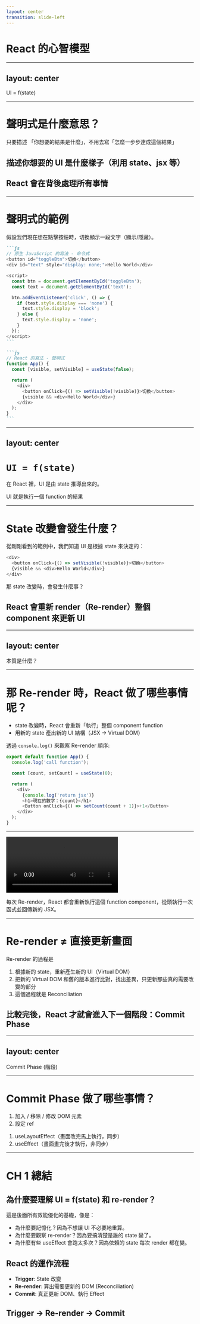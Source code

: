 ```yaml
---
layout: center
transition: slide-left
---
```


# React 的心智模型

---
layout: center
---

<CenterTitle number="1" subtitle="React 核心觀念">
  <span class="font-mono">UI = f(state)</span>
</CenterTitle>

<!--
相信你們在學 React 的過程中，可能會聽過這句話

React 是聲明式（declarative）框架

聲明式是什麼意思？
-->

---

# 聲明式是什麼意思？

<v-clicks>

只要描述 <span v-mark="{ color: 'var(--secondary)', at: 1 }">「你想要的結果是什麼」，不用去寫「怎麼一步步達成這個結果」</span>

<h2>

描述你想要的 UI 是什麼樣子（利用 state、jsx 等）
<br/>
<br/>
React 會在背後處理所有事情

</h2>
</v-clicks>

<!--
他的意思是我們只要描述「你想要的結果是什麼」，不用去寫「怎麼一步步達成這個結果」。

而在 React 裡的意思就是
你只需要描述你想要的 UI 是什麼樣子（利用 state、jsx 等）， React 會在背後處理所有事情

我們來看個具體的例子
-->

---

# 聲明式的範例

假設我們現在想在點擊按鈕時，切換顯示一段文字（顯示/隱藏）。

````md magic-move
```js
// 原生 JavaScript 的寫法 - 命令式
<button id="toggleBtn">切換</button>
<div id="text" style="display: none;">Hello World</div>

<script>
  const btn = document.getElementById('toggleBtn');
  const text = document.getElementById('text');

  btn.addEventListener('click', () => {
    if (text.style.display === 'none') {
      text.style.display = 'block';
    } else {
      text.style.display = 'none';
    }
  });
</script>
```

```js
// React 的寫法 - 聲明式
function App() {
  const [visible, setVisible] = useState(false);

  return (
    <div>
      <button onClick={() => setVisible(!visible)}>切換</button>
      {visible && <div>Hello World</div>}
    </div>
  );
}
```
````

<!--
假設我們現在想在點擊按鈕時，切換顯示一段文字（顯示/隱藏）。

在原生的 JS 中，我們需要一步一步告訴程式該怎麼做：

1. 先抓取 DOM。
2. 然後加監聽器。
3. 控制 display 的邏輯

這就是命令式 —— 我們要把「怎麼做」全寫出來了。如果你有寫過稍微大型的原生 JS 專案，你就可以很清楚感受到這是一件非常麻煩的事情，也不容易去維護，因為我們要寫出所有的邏輯。


而在 React 你只要描述「根據狀態，UI 要長什麼樣」：

1. 定義狀態 visible。
2. UI 是依據 visible 值來決定要不要顯示 <div>Hello World</div>。
3. 我們不用處理 DOM，也不用設定 display，不管元素要不要出現 —— React 會幫你根據 state 來做。

這就是 UI = f(state) 的意思。
-->

---
layout: center
---

# `UI = f(state)`

<v-clicks>

在 React 裡，UI 是由 state 推導出來的。

UI 就是執行一個 function 的結果

</v-clicks>

<!--
從上面的範例，我們可以感受到
在 React 裡，UI 是由 state 推導出來的。

也就是標題的公式

換句話說，UI 就是執行一個 function 的結果
而結果會因為 state 的改變而有所不同

很多 React 新手，因為沒有理解這個概念，所以會覺得 React 很難。

包括我一開始也是，但對 React 重要的是資料，以及資料該怎麼顯示

知道這一點後，整個開發後想法就會變得清晰。useState、useEffect 也不再是死背，而是為了處理資料變化的具體工具。
-->

---

# State 改變會發生什麼？

從剛剛看到的範例中，我們知道 UI 是根據 state 來決定的：

```js {3}
<div>
  <button onClick={() => setVisible(!visible)}>切換</button>
  {visible && <div>Hello World</div>}
</div>
```

<v-clicks>

那 state 改變時，會發生什麼事？

## React 會重新 render（Re-render）整個 component 來更新 UI

</v-clicks>

<!--
從剛剛看到的範例中，UI 是根據 state 來決定的：

{visible && <div>Hello World</div>} 

這代表什麼？只要 state 改變，UI 就應該跟著改變。

那問題來了：

React 是怎麼知道我們改了 state？又是怎麼讓 UI 更新的？

答案就是“React 會重新 render（Re-render）整個 component。

Re-render 也是今天工作坊的一大主題，我們會在後面更詳細的介紹。
-->

---
layout: center
---

<CenterTitle number="2" subtitle="React Re-render 的">
本質是什麼？
</CenterTitle>

<!--
延續前面的主題，我們知道當 state 改變時，React 會重新渲染（Re-render）整個 component，以產生對應的新 UI。
-->

---

# 那 Re-render 時，React 做了哪些事情呢？

- state 改變時，React 會重新「執行」整個 component function
- 用新的 state 產出新的 UI 結構（JSX → Virtual DOM）

透過 `console.log()` 來觀察 Re-render 順序:

```js
export default function App() {
  console.log('call function');

  const [count, setCount] = useState(0);

  return (
    <div>
      {console.log('return jsx')}
      <h1>現在的數字：{count}</h1>
      <Button onClick={() => setCount(count + 1)}>+1</Button>
    </div>
  );
}
```

<!--
其實 Re-render 非常單純，他會重新執行整個 component function，並用新的 state 來產出新的畫面結果

其實 Re-render 的動作很單純：它會重新執行整個 component function，並根據最新的 state 來產生新的畫面結構（Virtual DOM）。

我們可以透過 console.log() 來實際觀察到 re-render 時的順序
-->

---

<Video>
<source src="/ch-1/1-2/0.mp4" type="video/mp4" />
</Video>

每次 Re-render，React 都會重新執行這個 function component，從頭執行一次函式並回傳新的 JSX。

<!--
每次當我們按下按鈕、改變 state，就會在 console 中依序看到：

call function  
return jsx

這代表：每次 Re-render，React 都會重新執行這個 function component
從頭執行一次函式並回傳新的 JSX。
-->

---

# Re-render ≠ 直接更新畫面

<div>

<v-click>

Re-render 的過程是

</v-click>

<v-clicks>

1. 根據新的 state，重新產生新的 UI（Virtual DOM）
2. 把新的 Virtual DOM 和舊的版本進行比對，找出差異，只更新那些真的需要改變的部分
3. 這個過程就是 <span v-mark="{ color: 'var(--secondary)', at: 4 }">Reconciliation</span>

</v-clicks>

<v-click>

## 比較完後，React 才就會進入下一個階段：**Commit Phase**

</v-click>

</div>

<!--
但這邊有一個很重要的觀念要補充：

Re-render 並不等於「直接更新畫面」。

Re-render 的本質只是「根據新的 state，重新產生新的 UI 描述（Virtual DOM）」。

接著，React 會把這個新的 Virtual DOM 和舊的版本進行比對，找出差異，只更新那些真的需要改變的部分。

這個比對過程就是很有名的 Reconciliation，中文翻譯叫調和，我們會在後面的章節再深入討論，這裡先有個概念即可。

當 Re-render 完組件後，React 就會執行下個階段 Commit Phase
-->

---
layout: center
---

<CenterTitle number="3" subtitle="Re-render 之後">
Commit Phase (階段)
</CenterTitle>

<!--
當 React 完成 Re-render，產出新的 Virtual DOM 後，接下來就會進入 Commit Phase，這時 React 才會真正去「d更新畫面」和執行副作用。
-->

---

# Commit Phase 做了哪些事情？

<VCenter>

<HStack class="max-w-2xl mx-auto">

<v-clicks>

<Card headerNumber="1">
<template #header>
更新 DOM
</template>

1.  加入 / 移除 / 修改 DOM 元素
2.  設定 ref

</Card>

<Card headerNumber="2">
  <template #header>
  執行副作用
  </template>

1. useLayoutEffect（畫面改完馬上執行，同步）
2. useEffect（畫面畫完後才執行，非同步）

</Card>

</v-clicks>

</HStack>

</VCenter>

<!--
commit phase 的底層實現非常複雜，其實我們也沒必要真的去看懂 React 的原始程式碼

但我們最少要知道在 commit phase 做了這些事情

1. 更新真實 DOM
  加入 / 移除 / 修改 DOM 元素
  設定 ref

2. 執行副作用
   useLayoutEffect（畫面改完馬上執行，同步）
   useEffect（畫面畫完後才執行，非同步）
-->

---

# CH 1 總結

<v-click>

## 為什麼要理解 UI = f(state) 和 re-render？

</v-click>

<v-click>

這是後面所有效能優化的基礎，像是：

</v-click>

<v-clicks>

- 為什麼要記憶化？因為不想讓 UI 不必要地重算。
- 為什麼要觀察 re-render？因為要搞清楚是誰的 state 變了。
- 為什麼有些 useEffect 會跑太多次？因為依賴的 state 每次 render 都在變。

</v-clicks>

<v-click>

## React 的運作流程

</v-click>

<v-clicks>

- **Trigger**: State 改變
- **Re-render**: 算出需要更新的 DOM (Reconciliation)
- **Commit**: 真正更新 DOM、執行 Effect

</v-clicks>

<v-click>

## **Trigger <span font-mono>-></span> Re-render <span font-mono>-></span> Commit**

</v-click>

<!--
為什麼要理解 UI = f(state) 和 re-render 呢？

因為這是後面所有效能優化的基礎，像是：

為什麼要記憶化？因為不想讓 UI 不必要地重算。

為什麼要觀察 re-render？因為要搞清楚是誰的 state 變了。

為什麼有些 useEffect 會跑太多次？因為依賴的 state 每次 render 都在變。

這些都跟 state、re-render、commit 有關係。

React 的運作流程

最後總結一下 React 的運作流程，分別是

Trigger: State 改變

Re-render: 算出需要更新的 DOM (Reconciliation)

Commit: 真正更新 DOM、執行 Effect

有了大致的 React 運作流程後，我們就可以更仔細的聊聊 state 和 effect
-->
